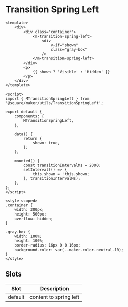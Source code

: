 # Transition Spring Left

```vue
<template>
	<div>
		<div class="container">
			<m-transition-spring-left>
				<div
					v-if="shown"
					class="gray-box"
				/>
			</m-transition-spring-left>
		</div>
		<p>
			{{ shown ? 'Visible' : 'Hidden' }}
		</p>
	</div>
</template>

<script>
import { MTransitionSpringLeft } from '@square/maker/utils/TransitionSpringLeft';

export default {
	components: {
		MTransitionSpringLeft,
	},

	data() {
		return {
			shown: true,
		};
	},

	mounted() {
		const transitionIntervalMs = 2000;
		setInterval(() => {
			this.shown = !this.shown;
		}, transitionIntervalMs);
	},
};
</script>

<style scoped>
.container {
    width: 300px;
    height: 500px;
    overflow: hidden;
}

.gray-box {
    width: 100%;
    height: 100%;
    border-radius: 16px 0 0 16px;
    background-color: var(--maker-color-neutral-10);
}
</style>
```

<!-- api-tables:start -->
## Slots

| Slot    | Description            |
| ------- | ---------------------- |
| default | content to spring left |
<!-- api-tables:end -->
